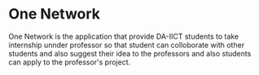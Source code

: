# One Network
One Network is the application that provide DA-IICT students to take internship unnder professor so that student can colloborate with other students and also suggest their idea to the professors and also students can apply to the professor's project.